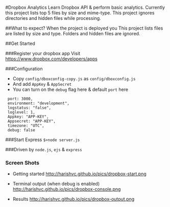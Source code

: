 #Dropbox Analytics
Learn Dropbox API & perform basic analytics. Currently this project lists top 5 files by size and mime-type. This project ignores directories and hidden files while processing.

##What to expect?
When the project is deployed you 
This project lists files are listed by size and type. Folders and hidden files are ignored.

##Get Started

###Register your dropbox app
Visit https://www.dropbox.com/developers/apps 

###Configuration
* Copy ```config/dboxconfig-copy.js``` as ```config/dboxconfig.js```
* And add ```AppKey``` & ```AppSecret```
* You can turn on the ```debug``` flag here & default ```port``` here
```
 port: 3000,
 environment: "development",
 logstatus: "false",
 loglevel: 1,
 Appkey: "APP-KEY",
 Appsecret: "APP-KEY",
 timezone: "UTC",
 debug: false
```

###Start Express
```$>node server.js```

###Driven by
```node.js```, ```ejs``` & ```express```

### Screen Shots
* Getting started
  http://harishvc.github.io/pics/dropbox-start.png

* Terminal output (when debug is enabled)
  http://harishvc.github.io/pics/dropbox-console.png

* Results
  http://harishvc.github.io/pics/dropbox-output.png
